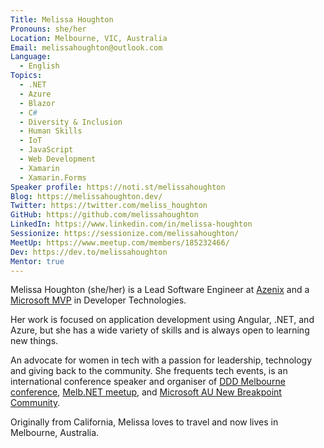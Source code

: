 ```yaml
---
Title: Melissa Houghton
Pronouns: she/her
Location: Melbourne, VIC, Australia
Email: melissahoughton@outlook.com
Language:
  - English
Topics:
  - .NET
  - Azure
  - Blazor
  - C#
  - Diversity & Inclusion
  - Human Skills
  - IoT
  - JavaScript
  - Web Development
  - Xamarin
  - Xamarin.Forms
Speaker profile: https://noti.st/melissahoughton
Blog: https://melissahoughton.dev/
Twitter: https://twitter.com/meliss_houghton
GitHub: https://github.com/melissahoughton
LinkedIn: https://www.linkedin.com/in/melissa-houghton
Sessionize: https://sessionize.com/melissahoughton/
MeetUp: https://www.meetup.com/members/185232466/
Dev: https://dev.to/melissahoughton
Mentor: true
---
```

Melissa Houghton (she/her) is a Lead Software Engineer at [Azenix](https://www.azenix.com.au/) and a [Microsoft MVP](https://mvp.microsoft.com/) in Developer Technologies.

Her work is focused on application development using Angular, .NET, and Azure, but she has a wide variety of skills and is always open to learning new things.

An advocate for women in tech with a passion for leadership, technology and giving back to the community. She frequents tech events, is an international conference speaker and organiser of [DDD Melbourne conference](https://www.dddmelbourne.com/), [Melb․NET meetup](https://www.meetup.com/en-AU/Melb-NET-Meetup), and [Microsoft AU New Breakpoint Community](https://github.com/AussieAzureDevs/New-Breakpoint).

Originally from California, Melissa loves to travel and now lives in Melbourne, Australia.
